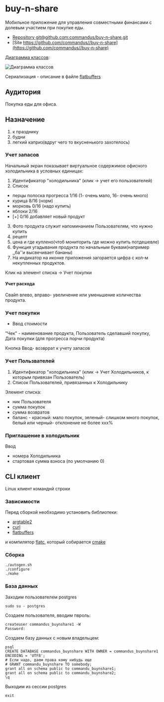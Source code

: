 # buy-n-share

Мобильное приложение для управления совместными финансами с долевым участием при покупке еды.

- [Repository git@github.com:commandus/buy-n-share.git](https://github.com/commandus//buy-n-share.git)
- [Site https://github.com/commandus//buy-n-share](https://github.com/commandus//buy-n-share)

[Диаграмма классов](https://repository.genmymodel.com/commandus/fridge):

![Диаграмма классов](http://f.commandus.com/i/d/diagram-gmm.png#1)

Сериализация - описание в файле [flatbuffers](https://github.com/commandus/buy-n-share/blob/master/buynshare.fbs)

## Аудитория 

Покупка еды для офиса.

## Назначение

1. к празднику
2. будни
3. легкий каприз(вдруг чего то вкусненького захотелось)

### Учет запасов

Начальный экран показывает виртуальное содержимое офисного холодильника в условных единицах:

1. Идентификатор "холодильника" (клик -> учет его пользователей)
2. Список
  - перцы полоска прогресса 1/16 (1- очень мало, 16- очень много)
  - курица 8/16 (норм)
  - морковь 0/16 (надо купить)
  - яблоки 2/16
  - [+] 0/16 добавляет новый продукт
3. Фото продукта служит напоминанием Пользователям, что нужно купить
4. рецепт
5. цена и где куплено(чтоб мониторить где можно купить потдешевле)
6. Функция угадывания продукта по начальным буквам(например ,,ба''и высвечивает бананы)	
7. На индикатор на иконке приложения загорается цифра с кол-м некупленных продуктов.

Клик на элемент списка -> Учет покупки

#### Учет расхода

Свайп влево, вправо- увеличение или уменьшение количества продукта.

### Учет покупки

- Ввод стоимости

"Чек" - наименование продукта, Пользователь сделавший покупку, Дата покупки (для прогресса порчи продукта)

Кнопка Ввод- возвррат к учету запасов

### Учет Пользвателей

1. Идентификатор "холодильника" (клик -> Учет Холодильников, к которым привязан Пользователь)
2. Список Пользователей, привязанных к Холодильнику

Элемент списка:

- ник Пользователя
- сумма покупок
- сумма возвратов
- баланс - красный: мало покупок, зеленый- слишком много покупок, белый или черный- отклонение не более xxx%

### Приглашение в холодильник

Ввод 

- номера Холодильника
- стартовая сумма взноса (по умолчанию 0)

## CLI клиент

Linux клиент команднй строки

###  Зависимости

Перед сборкой необходимо установить библиотеки:

- [argtable2](http://argtable.sourceforge.net/doc/argtable2.html)
- [curl](https://curl.haxx.se)
- [flatbuffers](https://github.com/google/flatbuffers)

и компилятор [flatc](https://google.github.io/flatbuffers/flatbuffers_guide_building.html), который собирается [cmake](https://cmake.org/)

###  Сборка

```
./autogen.sh
./configure
./make
```

### База данных

Заходим пользователем postgres

```
sudo su - postgres
```

Создаем пользователя, вводим пвроль:
```
createuser commandus_buynshare1 -W
Password: 
```

Создаем базу данных с новым владельцем:
```
psql
CREATE DATABASE commandus_buynshare WITH OWNER = commandus_buynshare1 ENCODING = 'UTF8';
# Если надо, даем права кому нибудь еще
# GRANT commandu_buynshare TO somebody;
grant all on schema public to commandu_buynshare1;
grant all on schema public to commandu_buynshare2;
\q
```

Выходим из сессии postgres
```
exit
```